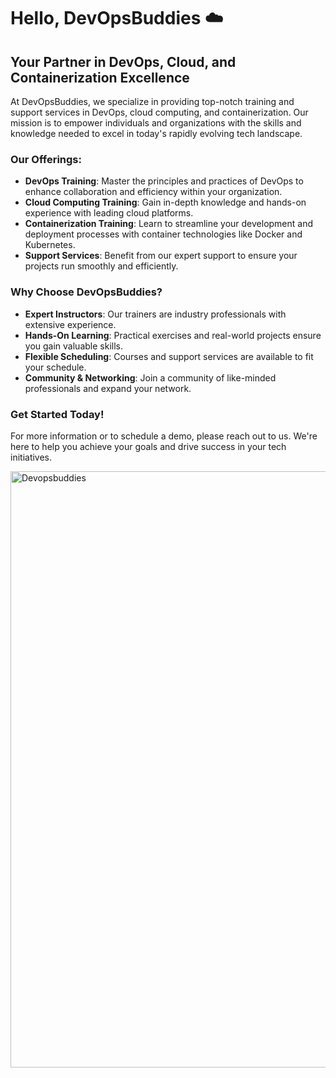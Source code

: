 # Hello, DevOpsBuddies :cloud:

## Your Partner in DevOps, Cloud, and Containerization Excellence

At DevOpsBuddies, we specialize in providing top-notch training and support services in DevOps, cloud computing, and containerization. Our mission is to empower individuals and organizations with the skills and knowledge needed to excel in today's rapidly evolving tech landscape.

### Our Offerings:

- **DevOps Training**: Master the principles and practices of DevOps to enhance collaboration and efficiency within your organization.
- **Cloud Computing Training**: Gain in-depth knowledge and hands-on experience with leading cloud platforms.
- **Containerization Training**: Learn to streamline your development and deployment processes with container technologies like Docker and Kubernetes.
- **Support Services**: Benefit from our expert support to ensure your projects run smoothly and efficiently.

### Why Choose DevOpsBuddies?

- **Expert Instructors**: Our trainers are industry professionals with extensive experience.
- **Hands-On Learning**: Practical exercises and real-world projects ensure you gain valuable skills.
- **Flexible Scheduling**: Courses and support services are available to fit your schedule.
- **Community & Networking**: Join a community of like-minded professionals and expand your network.

### Get Started Today!

For more information or to schedule a demo, please reach out to us. We're here to help you achieve your goals and drive success in your tech initiatives.


<img width="954" alt="Devopsbuddies" src="https://github.com/DevOpsBuddies/.github/assets/133563308/1e5a7dd8-bf41-4eb7-9f99-ecd29df1a46a">







